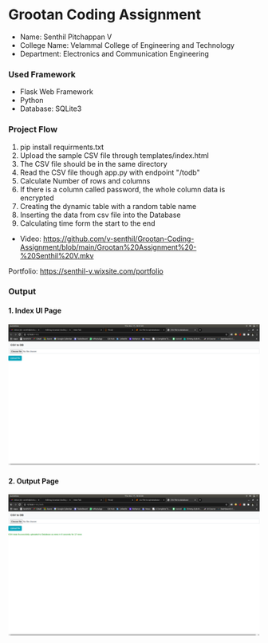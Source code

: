 # Grootan Coding Assignment

- Name: Senthil Pitchappan V
- College Name: Velammal College of Engineering and Technology
- Department: Electronics and Communication Engineering


### Used Framework
- Flask Web Framework
- Python
- Database: SQLite3

### Project Flow
1. pip install requirments.txt
2. Upload the sample CSV file through templates/index.html
3. The CSV file should be in the same directory
4. Read the CSV file though app.py with endpoint "/todb"
5. Calculate Number of rows and columns
6. If there is a column called password, the whole column data is encrypted
7. Creating the dynamic table with a random table name
8. Inserting the data from csv file into the Database
9. Calculating time form the start to the end

- Video: https://github.com/v-senthil/Grootan-Coding-Assignment/blob/main/Grootan%20Assignment%20-%20Senthil%20V.mkv

Portfolio: https://senthil-v.wixsite.com/portfolio

### Output
#### 1. Index UI Page
![alt text](https://github.com/v-senthil/Grootan-Coding-Assignment/blob/main/Output/Index%20page%20UI.png)


#### 2. Output Page
![alt text](https://github.com/v-senthil/Grootan-Coding-Assignment/blob/main/Output/Output.png)


